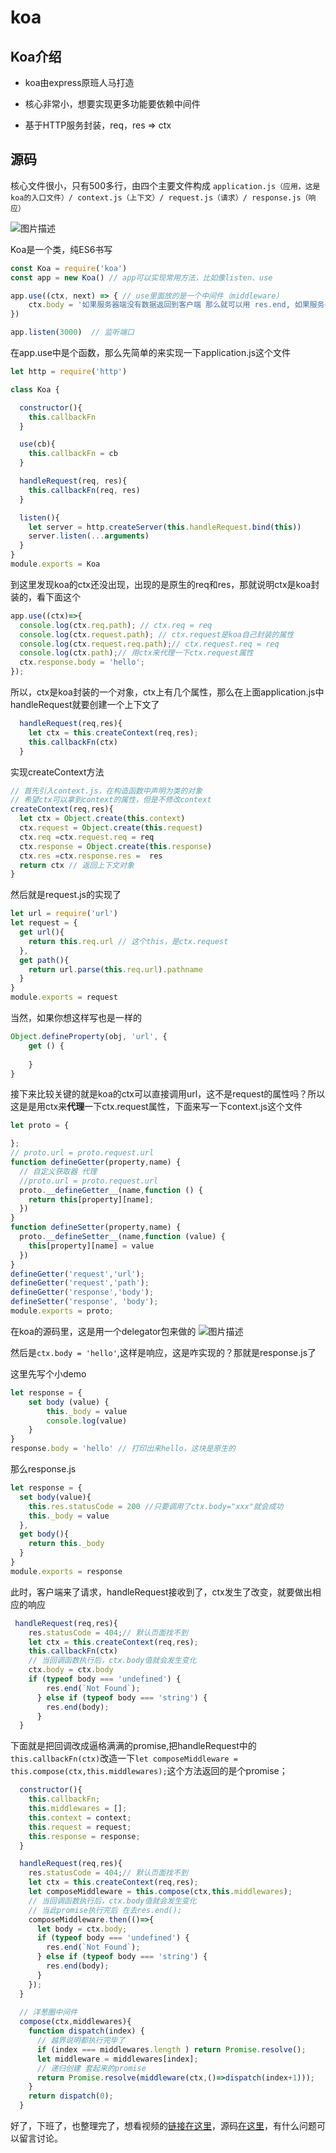 
# koa

## Koa介绍

- koa由express原班人马打造

- 核心非常小，想要实现更多功能要依赖中间件

- 基于HTTP服务封装，req，res => ctx

## 源码

核心文件很小，只有500多行，由四个主要文件构成 `application.js（应用，这是koa的入口文件）/ context.js（上下文）/ request.js（请求）/ response.js（响应）`

![图片描述][1]

Koa是一个类，纯ES6书写

``` js
const Koa = require('koa')
const app = new Koa() // app可以实现常用方法，比如像listen、use

app.use((ctx, next) => { // use里面放的是一个中间件（middleware）
    ctx.body = '如果服务器端没有数据返回到客户端 那么就可以用 res.end, 如果服务器端有数据返回到客户端,要用res.send ,不能用 res.end'
})

app.listen(3000)  // 监听端口
```
在app.use中是个函数，那么先简单的来实现一下application.js这个文件

``` js
let http = require('http')

class Koa {

  constructor(){
    this.callbackFn
  }

  use(cb){ 
    this.callbackFn = cb
  }

  handleRequest(req, res){
    this.callbackFn(req, res)
  }

  listen(){
    let server = http.createServer(this.handleRequest.bind(this))
    server.listen(...arguments)
  }
}
module.exports = Koa
```

到这里发现koa的ctx还没出现，出现的是原生的req和res，那就说明ctx是koa封装的，看下面这个

``` js
app.use((ctx)=>{
  console.log(ctx.req.path); // ctx.req = req
  console.log(ctx.request.path); // ctx.request是koa自己封装的属性
  console.log(ctx.request.req.path);// ctx.request.req = req
  console.log(ctx.path);// 用ctx来代理一下ctx.request属性
  ctx.response.body = 'hello';
});
```
所以，ctx是koa封装的一个对象，ctx上有几个属性，那么在上面application.js中handleRequest就要创建一个上下文了

``` js
  handleRequest(req,res){
    let ctx = this.createContext(req,res);
    this.callbackFn(ctx)
  }
```
实现createContext方法

``` js
// 首先引入context.js，在构造函数中声明为类的对象
// 希望ctx可以拿到context的属性，但是不修改context
createContext(req,res){
  let ctx = Object.create(this.context)
  ctx.request = Object.create(this.request)
  ctx.req =ctx.request.req = req
  ctx.response = Object.create(this.response)
  ctx.res =ctx.response.res =  res
  return ctx // 返回上下文对象
}
```

然后就是request.js的实现了

``` js
let url = require('url')
let request = {
  get url(){
    return this.req.url // 这个this，是ctx.request
  },
  get path(){
    return url.parse(this.req.url).pathname
  }
}
module.exports = request
```
当然，如果你想这样写也是一样的

``` js
Object.defineProperty(obj, 'url', {
    get () {
    
    }
}
```
接下来比较关键的就是koa的ctx可以直接调用url，这不是request的属性吗？所以这是是用ctx来**代理**一下ctx.request属性，下面来写一下context.js这个文件

``` js
let proto = {

};
// proto.url = proto.request.url
function defineGetter(property,name) {
  // 自定义获取器 代理
  //proto.url = proto.request.url
  proto.__defineGetter__(name,function () {
    return this[property][name];
  })
}
function defineSetter(property,name) {
  proto.__defineSetter__(name,function (value) {
    this[property][name] = value
  })
}
defineGetter('request','url');
defineGetter('request','path');
defineGetter('response','body');
defineSetter('response', 'body');
module.exports = proto;
```
在koa的源码里，这是用一个delegator包来做的
![图片描述][2]

然后是`ctx.body = 'hello'`,这样是响应，这是咋实现的？那就是response.js了

这里先写个小demo

``` js
let response = {
    set body (value) {
        this._body = value
        console.log(value)
    }
}
response.body = 'hello' // 打印出来hello，这块是原生的
```
那么response.js

``` js
let response = {
  set body(value){
    this.res.statusCode = 200 //只要调用了ctx.body="xxx"就会成功
    this._body = value
  },
  get body(){
    return this._body
  }
}
module.exports = response
```

此时，客户端来了请求，handleRequest接收到了，ctx发生了改变，就要做出相应的响应

``` js
 handleRequest(req,res){
    res.statusCode = 404;// 默认页面找不到
    let ctx = this.createContext(req,res);
    this.callbackFn(ctx)
    // 当回调函数执行后，ctx.body值就会发生变化
    ctx.body = ctx.body
    if (typeof body === 'undefined') {
        res.end(`Not Found`);
      } else if (typeof body === 'string') {
        res.end(body);
      }
  }
```
下面就是把回调改成逼格满满的promise,把handleRequest中的`this.callbackFn(ctx)`改造一下`let composeMiddleware = this.compose(ctx,this.middlewares);`这个方法返回的是个promise；

``` js
  constructor(){
    this.callbackFn;
    this.middlewares = [];
    this.context = context;
    this.request = request;
    this.response = response;
  }

  handleRequest(req,res){
    res.statusCode = 404;// 默认页面找不到
    let ctx = this.createContext(req,res);
    let composeMiddleware = this.compose(ctx,this.middlewares);
    // 当回调函数执行后，ctx.body值就会发生变化
    // 当此promise执行完后 在去res.end();
    composeMiddleware.then(()=>{
      let body = ctx.body;
      if (typeof body === 'undefined') {
        res.end(`Not Found`);
      } else if (typeof body === 'string') {
        res.end(body);
      }
    });
  }
    
  // 洋葱圈中间件
  compose(ctx,middlewares){
    function dispatch(index) {
      // 越界说明都执行完毕了
      if (index === middlewares.length ) return Promise.resolve();
      let middleware = middlewares[index];
      // 递归创建 套起来的promise
      return Promise.resolve(middleware(ctx,()=>dispatch(index+1)));
    }
    return dispatch(0);
  }
```
好了，下班了，也整理完了，想看视频的[链接在这里][3]，源码[在这里][4]，有什么问题可以留言讨论。


  [1]: //img.mukewang.com/5b1105a10001c0f002600205.png
  [2]: //img.mukewang.com/5b1117700001ba4011970651.png
  [3]: http://html5train.com/kecheng/detail_1609480
  [4]: https://github.com/zhufengzhufeng/koa-public-5-31

<RightMenu />